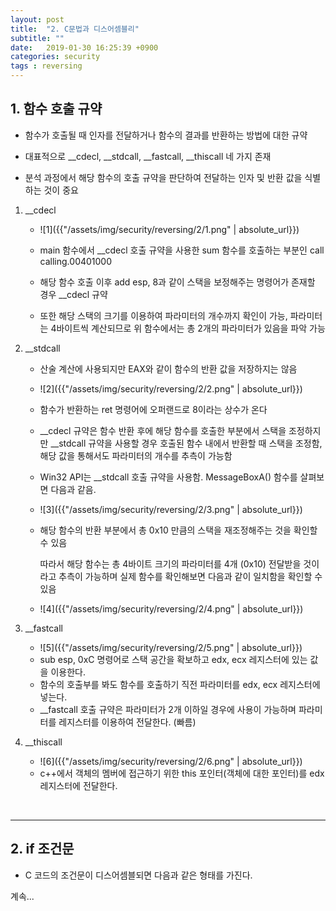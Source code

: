 ```yaml
---
layout: post
title:  "2. C문법과 디스어셈블리"
subtitle: ""
date:   2019-01-30 16:25:39 +0900
categories: security
tags : reversing
---
```



## 1. 함수 호출 규약
- 함수가 호출될 때 인자를 전달하거나 함수의 결과를 반환하는 방법에 대한 규약

- 대표적으로 __cdecl, __stdcall, __fastcall, __thiscall 네 가지 존재

- 분석 과정에서 해당 함수의 호출 규약을 판단하여 전달하는 인자 및 반환 값을 식별하는 것이 중요

1. __cdecl

   - ![1]({{"/assets/img/security/reversing/2/1.png" | absolute_url}})

   - main 함수에서 __cdecl 호출 규약을 사용한 sum 함수를 호출하는 부분인 call calling.00401000 

    - 해당 함수 호출 이후 add esp, 8과 같이 스택을 보정해주는 명령어가 존재할 경우 __cdecl 규약

    - 또한 해당 스택의 크기를 이용하여 파라미터의 개수까지 확인이 가능, 파라미터는 4바이트씩 계산되므로 위 함수에서는 총 2개의 파라미터가 있음을 파악 가능

1. __stdcall
   - 산술 계산에 사용되지만 EAX와 같이 함수의 반환 값을 저장하지는 않음
   - ![2]({{"/assets/img/security/reversing/2/2.png" | absolute_url}})
   - 함수가 반환하는 ret 명령어에 오퍼랜드로 8이라는 상수가 온다
   - __cdecl 규약은 함수 반환 후에 해당 함수를 호출한 부분에서 스택을 조정하지만 __stdcall 규약을 사용할 경우 호출된 함수 내에서 반환할 때 스택을 조정함, 해당 값을 통해서도 파라미터의 개수를 추측이 가능함
   - Win32 API는 __stdcall 호출 규약을 사용함. MessageBoxA() 함수를 살펴보면 다음과 같음.
   - ![3]({{"/assets/img/security/reversing/2/3.png" | absolute_url}})
   -  해당 함수의 반환 부분에서 총 0x10 만큼의 스택을 재조정해주는 것을 확인할 수 있음

      따라서 해당 함수는 총 4바이트 크기의 파라미터를 4개 (0x10) 전달받을 것이라고 추측이 가능하며 실제 함수를 확인해보면 다음과 같이 일치함을 확인할 수 있음
   - ![4]({{"/assets/img/security/reversing/2/4.png" | absolute_url}})

1. __fastcall
   - ![5]({{"/assets/img/security/reversing/2/5.png" | absolute_url}})
   -  sub esp, 0xC 명령어로 스택 공간을 확보하고 edx, ecx 레지스터에 있는 값을 이용한다.
   -  함수의 호출부를 봐도 함수를 호출하기 직전 파라미터를 edx, ecx 레지스터에 넣는다.
    - __fastcall 호출 규약은 파라미터가 2개 이하일 경우에 사용이 가능하며 파라미터를 레지스터를 이용하여 전달한다. (빠름)

2. __thiscall
   - ![6]({{"/assets/img/security/reversing/2/6.png" | absolute_url}})
   - c++에서 객체의 멤버에 접근하기 위한 this 포인터(객체에 대한 포인터)를 edx레지스터에 전달한다.

<br>

------

## 2. if 조건문
- C 코드의 조건문이 디스어셈블되면 다음과 같은 형태를 가진다.

계속...